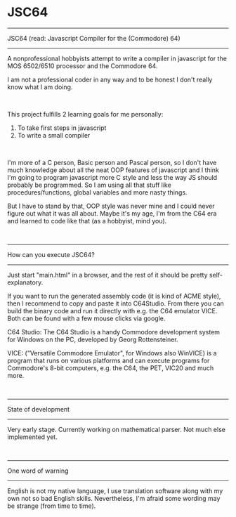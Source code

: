 # JSC64

********************************************************
JSC64 (read: Javascript Compiler for the (Commodore) 64)
********************************************************

A nonprofessional hobbyists attempt to write a compiler in javascript for the MOS 6502/6510 processor and the Commodore 64.

I am not a professional coder in any way and to be honest I don't really know what I am doing.

<br />

This project fulfills 2 learning goals for me personally:
  1) To take first steps in javascript
  2) To write a small compiler

<br />

I'm more of a C person, Basic person and Pascal person, so I don't have much knowledge about all the neat OOP features of javascript and I think I'm going to program javascript more C style and less the way JS should probably be programmed. So I am using all that stuff like procedures/functions, global variables and more nasty things.

But I have to stand by that, OOP style was never mine and I could never figure out what it was all about. Maybe it's my age, I'm from the C64 era and learned to code like that (as a hobbyist, mind you).

<br />
  
**************************
How can you execute JSC64?
**************************

Just start "main.html" in a browser, and the rest of it should be pretty self-explanatory.

If you want to run the generated assembly code (it is kind of ACME style), then I recommend to copy and paste it into C64Studio. From there you can build the binary code and run it directly with e.g. the C64 emulator VICE. Both can be found with a few mouse clicks via google.

C64 Studio: The C64 Studio is a handy Commodore development system for Windows on the PC, developed by Georg Rottensteiner.

VICE: ("Versatile Commodore Emulator", for Windows also WinVICE) is a program that runs on various platforms and can execute programs for Commodore's 8-bit computers, e.g. the C64, the PET, VIC20 and much more.

<br />
  
********************
State of development
********************

Very early stage. Currently working on mathematical parser. Not much else implemented yet.

<br />
 
*******************
One word of warning
*******************

English is not my native language, I use translation software along with my own not so bad English skills. Nevertheless, I'm afraid some wording may be strange (from time to time).

